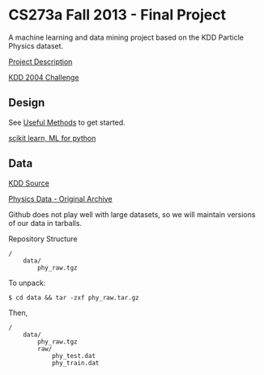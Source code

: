 # CS273a Fall 2013 - Final Project

A machine learning and data mining project based on the KDD Particle Physics dataset.

[Project Description](http://sli.ics.uci.edu/Classes/2013F-273a?action=download&upname=Project.pdf)

[KDD 2004 Challenge](http://osmot.cs.cornell.edu/kddcup/)

## Design

See [Useful Methods](useful.md) to get started.

[scikit learn, ML for python](http://scikit-learn.org/stable/)

## Data

[KDD Source](http://osmot.cs.cornell.edu/kddcup/datasets.html)

[Physics Data - Original Archive](https://www.dropbox.com/s/bnjutmo2mv7g6xg/data_kddcup04.tar.gz)

Github does not play well with large datasets, so we will maintain versions of our data in tarballs.

Repository Structure
    
    /
        data/
            phy_raw.tgz

To unpack:

    $ cd data && tar -zxf phy_raw.tar.gz

Then,
    
    /
        data/
            phy_raw.tgz
            raw/
                phy_test.dat
                phy_train.dat
